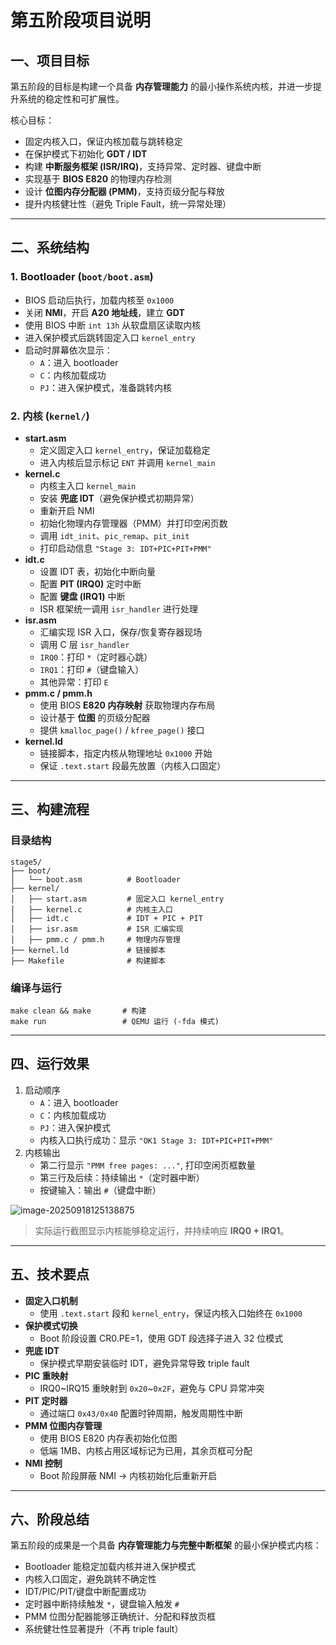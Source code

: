 # 第五阶段项目说明

## 一、项目目标

第五阶段的目标是构建一个具备 **内存管理能力** 的最小操作系统内核，并进一步提升系统的稳定性和可扩展性。

核心目标：

- 固定内核入口，保证内核加载与跳转稳定
- 在保护模式下初始化 **GDT / IDT**
- 构建 **中断服务框架 (ISR/IRQ)**，支持异常、定时器、键盘中断
- 实现基于 **BIOS E820** 的物理内存检测
- 设计 **位图内存分配器 (PMM)**，支持页级分配与释放
- 提升内核健壮性（避免 Triple Fault，统一异常处理）

------

## 二、系统结构

### 1. Bootloader (`boot/boot.asm`)

- BIOS 启动后执行，加载内核至 `0x1000`
- 关闭 **NMI**，开启 **A20 地址线**，建立 **GDT**
- 使用 BIOS 中断 `int 13h` 从软盘扇区读取内核
- 进入保护模式后跳转固定入口 `kernel_entry`
- 启动时屏幕依次显示：
  - `A`：进入 bootloader
  - `C`：内核加载成功
  - `PJ`：进入保护模式，准备跳转内核

### 2. 内核 (`kernel/`)

- **start.asm**
  - 定义固定入口 `kernel_entry`，保证加载稳定
  - 进入内核后显示标记 `ENT` 并调用 `kernel_main`
- **kernel.c**
  - 内核主入口 `kernel_main`
  - 安装 **兜底 IDT**（避免保护模式初期异常）
  - 重新开启 NMI
  - 初始化物理内存管理器（PMM）并打印空闲页数
  - 调用 `idt_init`、`pic_remap`、`pit_init`
  - 打印启动信息 `"Stage 3: IDT+PIC+PIT+PMM"`
- **idt.c**
  - 设置 IDT 表，初始化中断向量
  - 配置 **PIT (IRQ0)** 定时中断
  - 配置 **键盘 (IRQ1)** 中断
  - ISR 框架统一调用 `isr_handler` 进行处理
- **isr.asm**
  - 汇编实现 ISR 入口，保存/恢复寄存器现场
  - 调用 C 层 `isr_handler`
  - `IRQ0`：打印 `*`（定时器心跳）
  - `IRQ1`：打印 `#`（键盘输入）
  - 其他异常：打印 `E`
- **pmm.c / pmm.h**
  - 使用 BIOS **E820 内存映射** 获取物理内存布局
  - 设计基于 **位图** 的页级分配器
  - 提供 `kmalloc_page()` / `kfree_page()` 接口
- **kernel.ld**
  - 链接脚本，指定内核从物理地址 `0x1000` 开始
  - 保证 `.text.start` 段最先放置（内核入口固定）

------

## 三、构建流程

### 目录结构

```
stage5/
├── boot/
│   └── boot.asm          # Bootloader
├── kernel/
│   ├── start.asm         # 固定入口 kernel_entry
│   ├── kernel.c          # 内核主入口
│   ├── idt.c             # IDT + PIC + PIT
│   ├── isr.asm           # ISR 汇编实现
│   ├── pmm.c / pmm.h     # 物理内存管理
├── kernel.ld             # 链接脚本
├── Makefile              # 构建脚本
```

### 编译与运行

```
make clean && make       # 构建
make run                 # QEMU 运行 (-fda 模式)
```

------

## 四、运行效果

1. 启动顺序
   - `A`：进入 bootloader
   - `C`：内核加载成功
   - `PJ`：进入保护模式
   - 内核入口执行成功：显示 `"OK1 Stage 3: IDT+PIC+PIT+PMM"`
2. 内核输出
   - 第二行显示 `"PMM free pages: ..."`, 打印空闲页框数量
   - 第三行及后续：持续输出 `*`（定时器中断）
   - 按键输入：输出 `#`（键盘中断）

![image-20250918125138875](D:\searcher\OS-main\stage5\image-20250918125138875.png)

> 实际运行截图显示内核能够稳定运行，并持续响应 **IRQ0 + IRQ1**。

------

## 五、技术要点

- **固定入口机制**
  - 使用 `.text.start` 段和 `kernel_entry`，保证内核入口始终在 `0x1000`
- **保护模式切换**
  - Boot 阶段设置 CR0.PE=1，使用 GDT 段选择子进入 32 位模式
- **兜底 IDT**
  - 保护模式早期安装临时 IDT，避免异常导致 triple fault
- **PIC 重映射**
  - IRQ0~IRQ15 重映射到 `0x20`~`0x2F`，避免与 CPU 异常冲突
- **PIT 定时器**
  - 通过端口 `0x43/0x40` 配置时钟周期，触发周期性中断
- **PMM 位图内存管理**
  - 使用 BIOS E820 内存表初始化位图
  - 低端 1MB、内核占用区域标记为已用，其余页框可分配
- **NMI 控制**
  - Boot 阶段屏蔽 NMI → 内核初始化后重新开启

------

## 六、阶段总结

第五阶段的成果是一个具备 **内存管理能力与完整中断框架** 的最小保护模式内核：

- Bootloader 能稳定加载内核并进入保护模式
- 内核入口固定，避免跳转不确定性
- IDT/PIC/PIT/键盘中断配置成功
- 定时器中断持续触发 `*`，键盘输入触发 `#`
- PMM 位图分配器能够正确统计、分配和释放页框
- 系统健壮性显著提升（不再 triple fault）